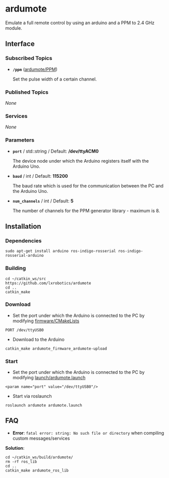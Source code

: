 # ardumote
Emulate a full remote control by using an arduino and a PPM to 2.4 GHz module.

## Interface

### Subscribed Topics
* **`/ppm`** ([ardumote/PPM])

  Set the pulse width of a certain channel.
  
### Published Topics
*None*

### Services
*None*

### Parameters
* **`port`** / std::string / Default: **/dev/ttyACM0**

  The device node under which the Arduino registers itself with the Arduino Uno.

* **`baud`** / int / Default: **115200**

  The baud rate which is used for the communication between the PC and the Arduino Uno.

* **`num_channels`** / int / Default: **5**

  The number of channels for the PPM generator library - maximum is 8.

## Installation

### Dependencies
```
sudo apt-get install arduino ros-indigo-rosserial ros-indigo-rosserial-arduino
```

### Building
```
cd ~/catkin_ws/src
https://github.com/lxrobotics/ardumote
cd ..
catkin_make
```

### Download
* Set the port under which the Arduino is connected to the PC by modifying [firmware/CMakeLists]
```
PORT /dev/ttyUSB0
```
* Download to the Arduino
```
catkin_make ardumote_firmware_ardumote-upload
```

### Start
* Set the port under which the Arduino is connected to the PC by modifying [launch/ardumote.launch]
```
<param name="port" value="/dev/ttyUSB0"/> 
```
* Start via roslaunch
```
roslaunch ardumote ardumote.launch
```
## FAQ

* **Error**: `fatal error: string: No such file or directory` when compiling custom messages/services

**Solution**:
```
cd ~/catkin_ws/build/ardumote/
rm -rf ros_lib
cd ..
catkin_make ardumote_ros_lib
```

[ardumote/PPM]: https://github.com/lxrobotics/ardumote/blob/master/msg/PPM.msg
[firmware/CMakeLists]: https://github.com/lxrobotics/ardumote/blob/master/firmware/CMakeLists.txt
[launch/ardumote.launch]: https://github.com/lxrobotics/ardumote/blob/master/launch/ardumote.launch
